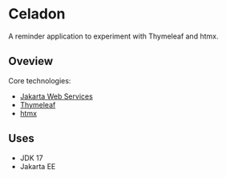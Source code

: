 # Celadon

A reminder application to experiment with Thymeleaf and htmx.

## Oveview

Core technologies:

- [Jakarta Web Services](https://jakarta.ee/specifications/restful-ws/)
- [Thymeleaf](https://www.thymeleaf.org)
- [htmx](https://htmx.org/)

## Uses

- JDK 17
- Jakarta EE


